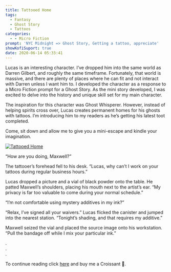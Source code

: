 ```yaml
---
title: Tattooed Home
tags:
  - Fantasy
  - Ghost Story
  - Tattoos
categories:
  - - Micro Fiction
prompt: 'NYC Midnight => Ghost Story, Getting a tattoo, appreciate'
showKofiSuport: true
date: 2020-06-14 05:33:41
---
```


Lucas is an interesting character. I’ve dropped him into the same world as Darren Gilbert, and roughly the same timeframe. Fortunately, that world is massive, and there are plenty of places where he can fit and not interact with Darren unless I want him to. I developed the character as a response to a Micro Fiction prompt for a Ghost Story. As the mini story developed, I was excited to delve into the history and unique skill set for my main character.<!-- more -->

The inspiration for this character was Ghost Whisperer. However, instead of helping spirits cross over, Lucas creates permanent homes for his ghosts with tattoos. I’m introducing him to my readers as he’s getting his latest toot completed.

Come, sit down and allow me to give you a mini-escape and kindle your imagination.

<div class="center">

[![Tattooed Home](/images/ko-fi/tattooed-home.png "Tattooed Home")](https://ko-fi.com/post/Tatooed-Home-Q5Q21THXD)

</div>

“How are you doing, Maxwell?”

The tattooer’s forehead fell to his desk. “Lucas, why can’t I work on your tattoos during regular business hours.”

Lucas dropped a picture and a vial of black powder onto the table. He patted Maxwell’s shoulders, placing his mouth next to the artist’s ear. “My privacy is far too valuable to come during your normal schedule.”

“I’m not comfortable using mystery additives in my ink?”

“Relax, I’ve signed all your waivers.” Lucas flicked the canister and jumped into the nearest station. “Tonight’s shading, and that requires my additive.”

Maxwell seized the vial and placed the source image onto his workstation. “Pull the bandage off while I mix your particular ink.”

<div class="center story-ellipses">

.</br>
.</br>
.</br>

</div>

<div class="center"d>

To continue reading click [here](https://ko-fi.com/post/Tatooed-Home-Q5Q21THXD) and buy me a Croissant &#129360;.

</div>